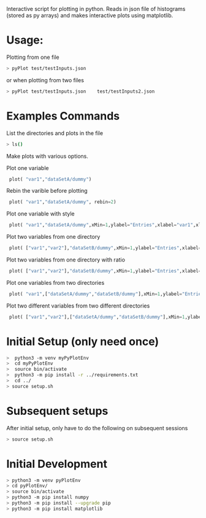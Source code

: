 Interactive script for plotting in python.
Reads in json file of histograms (stored as py arrays) and makes interactive plots using matplotlib.

# Usage: 

Plotting from one file

```bash
> pyPlot test/testInputs.json
```

or when plotting from two files

```bash
> pyPlot test/testInputs.json    test/testInputs2.json  
```

# Examples Commands 

List the directories and plots in the file

```bash
> ls()
```

Make plots with various options.

Plot one variable

```python
 plot( "var1","dataSetA/dummy")
```

Rebin the varible before plotting

```python
 plot( "var1","dataSetA/dummy", rebin=2)
```

Plot one variable with style

```python
 plot( "var1","dataSetA/dummy",xMin=1,ylabel="Entries",xlabel="var1",xlim=[-0.5,2],yscale="linear",labels=["var"])
```


Plot two variables from one directory

```python
 plot( ["var1","var2"],"dataSetB/dummy",xMin=1,ylabel="Entries",xlabel="var1",xlim=[-0.5,2],yscale="linear",labels=["var 1","var 2"])
```

Plot two variables from one directory with ratio

```python
 plot( ["var1","var2"],"dataSetB/dummy",xMin=1,ylabel="Entries",xlabel="var2",doratio=True,rlim=[0,2],xlim=[-0.5,2],yscale="linear",labels=["var 1","var 2"],rebin=1)
```

Plot one variables from two directories

```python
 plot( "var1",["dataSetA/dummy","dataSetB/dummy"],xMin=1,ylabel="Entries",xlabel="var2",doratio=True,rlim=[0,2],xlim=[-0.5,2],yscale="linear",labels=["Dataset A","Dataset B"],rebin=1)
```

Plot two different variables from two different directories

```python
 plot( ["var1","var2"],["dataSetA/dummy","dataSetB/dummy"],xMin=1,ylabel="Entries",xlabel="var2",doratio=True,rlim=[0,2],xlim=[-0.5,2],yscale="linear",labels=["var 1 (Dataset A)","var 2 (Dataset B)"],rebin=1)
```

# Initial Setup (only need once)

```bash
>  python3 -m venv myPyPlotEnv
>  cd myPyPlotEnv
>  source bin/activate
>  python3 -m pip install -r ../requirements.txt
>  cd ../
> source setup.sh
```

# Subsequent setups

After initial setup, only have to do the following on subsequent sessions

```bash
> source setup.sh
```

# Initial Development

```bash
> python3 -m venv pyPlotEnv
> cd pyPlotEnv/
> source bin/activate
> python3 -m pip install numpy
> python3 -m pip install --upgrade pip
> python3 -m pip install matplotlib
```
